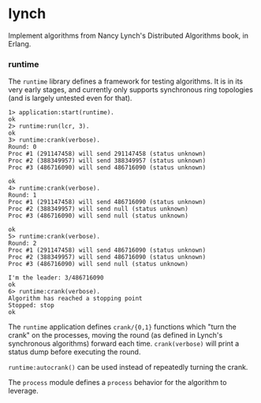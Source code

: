 lynch
=====

Implement algorithms from Nancy Lynch's Distributed Algorithms book,
in Erlang.

### runtime

The `runtime` library defines a framework for testing algorithms. It
is in its very early stages, and currently only supports synchronous
ring topologies (and is largely untested even for that).


    1> application:start(runtime).
    ok
    2> runtime:run(lcr, 3).
    ok
    3> runtime:crank(verbose).
    Round: 0
    Proc #1 (291147458) will send 291147458 (status unknown)
    Proc #2 (388349957) will send 388349957 (status unknown)
    Proc #3 (486716090) will send 486716090 (status unknown)

    ok
    4> runtime:crank(verbose).
    Round: 1
    Proc #1 (291147458) will send 486716090 (status unknown)
    Proc #2 (388349957) will send null (status unknown)
    Proc #3 (486716090) will send null (status unknown)

    ok
    5> runtime:crank(verbose).
    Round: 2
    Proc #1 (291147458) will send 486716090 (status unknown)
    Proc #2 (388349957) will send 486716090 (status unknown)
    Proc #3 (486716090) will send null (status unknown)

    I'm the leader: 3/486716090
    ok
    6> runtime:crank(verbose).
    Algorithm has reached a stopping point
    Stopped: stop
    ok

The `runtime` application defines `crank/{0,1}` functions which "turn
the crank" on the processes, moving the round (as defined in Lynch's
synchronous algorithms) forward each time. `crank(verbose)` will print
a status dump before executing the round.

`runtime:autocrank()` can be used instead of repeatedly turning the
crank.

The `process` module defines a `process` behavior for the algorithm to
leverage.
